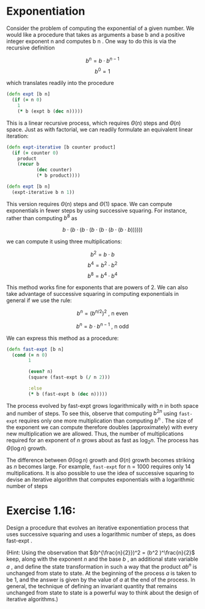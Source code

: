 # Exponentiation

Consider the problem of computing the exponential of a given number.
We would like a procedure that takes as arguments a base b and a
positive integer exponent n and computes b n . One way to do this is
via the recursive definition

$$ b^n = b \cdot b^{n-1} $$
$$ b^0 = 1 $$

which translates readily into the procedure

```clojure
(defn expt [b n]
  (if (= n 0)
    1
    (* b (expt b (dec n)))))
```

This is a linear recursive process, which requires $\Theta(n)$
steps and $\Theta(n)$ space. Just as with factorial, we can
readily formulate an equivalent linear iteration:

```clojure
(defn expt-iterative [b counter product]
  (if (= counter 0)
    product
    (recur b
           (dec counter)
           (* b product))))

(defn expt [b n]
  (expt-iterative b n 1))
```

This version requires $\Theta(n)$ steps and $\Theta(1)$ space.
We can compute exponentials in fewer steps by using successive
squaring. For instance, rather than computing $b^8$ as

$$ b \cdot (b \cdot (b \cdot (b \cdot (b \cdot (b \cdot (b \cdot b)))))) $$

we can compute it using three multiplications:

$$ b^2 = b \cdot  b $$
$$ b^4 = b^2 \cdot b^2 $$
$$ b^8 = b^4 \cdot b^4 $$

This method works fine for exponents that are powers of 2. We can
also take advantage of successive squaring in computing exponentials
in general if we use the rule:

$$  b^n = (b^{n/2})^2 \text{ , n even } $$


$$  b^n = b \cdot b^{n-1} \text{ , n odd} $$

We can express this method as a procedure:

```clojure
(defn fast-expt [b n]
  (cond (= n 0)
        1

        (even? n)
        (square (fast-expt b (/ n 2)))

        :else
        (* b (fast-expt b (dec n)))))
```

The process evolved by fast-expt grows logarithmically with $n$ in
both space and number of steps. To see this, observe that computing
$b^{2n}$ using `fast-expt` requires only one more multiplication than
computing $b^n$ . The size of the exponent we can compute therefore
doubles (approximately) with every new multiplication we are
allowed. Thus, the number of multiplications required for an exponent
of $n$ grows about as fast as $\log_2 n$. The process has $\Theta(\log n)$
growth.

The difference between $\Theta(\log n)$ growth and
$\Theta(n)$ growth becomes striking as $n$ becomes large. For
example, `fast-expt` for n = 1000 requires only 14 multiplications. It
is also possible to use the idea of successive squaring to devise an
iterative algorithm that computes exponentials with a logarithmic
number of steps

# Exercise 1.16:

Design a procedure that evolves an iterative exponentiation process
that uses successive squaring and uses a logarithmic number of steps,
as does fast-expt .

(Hint: Using the observation that $(b^{\frac{n}{2}})^2 = (b^2
)^\frac{n}{2}$ keep, along with the exponent $n$ and the base $b$ ,
an additional state variable $a$ , and define the state transformation
in such a way that the product $ab^n$ is unchanged from state to
state. At the beginning of the process $a$ is taken to be $1$, and the
answer is given by the value of $a$ at the end of the process. In
general, the technique of defining an invariant quantity that remains
unchanged from state to state is a powerful way to think about the
design of iterative algorithms.)
